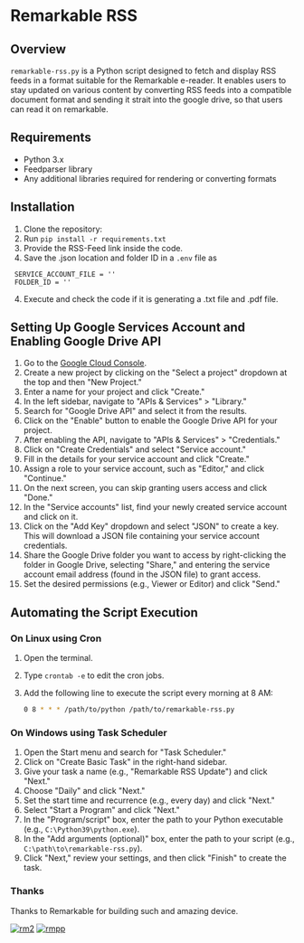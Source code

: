 # Remarkable RSS


## Overview
`remarkable-rss.py` is a Python script designed to fetch and display RSS feeds in a format suitable for the Remarkable e-reader. It enables users to stay updated on various content by converting RSS feeds into a compatible document format and sending it strait into the google drive, so that users can read it on remarkable.

## Requirements
- Python 3.x
- Feedparser library
- Any additional libraries required for rendering or converting formats

## Installation
1. Clone the repository:
2. Run `pip install -r requirements.txt`
3. Provide the RSS-Feed link inside the code.
4. Save the .json location and folder ID in a `.env` file as 
```
 SERVICE_ACCOUNT_FILE = ''
 FOLDER_ID = '' 
 ```
4. Execute and check the code if it is generating a .txt file and .pdf file.

## Setting Up Google Services Account and Enabling Google Drive API

1. Go to the [Google Cloud Console](https://console.cloud.google.com/).
2. Create a new project by clicking on the "Select a project" dropdown at the top and then "New Project."
3. Enter a name for your project and click "Create."
4. In the left sidebar, navigate to "APIs & Services" > "Library."
5. Search for "Google Drive API" and select it from the results.
6. Click on the "Enable" button to enable the Google Drive API for your project.
7. After enabling the API, navigate to "APIs & Services" > "Credentials."
8. Click on "Create Credentials" and select "Service account."
9. Fill in the details for your service account and click "Create."
10. Assign a role to your service account, such as "Editor," and click "Continue."
11. On the next screen, you can skip granting users access and click "Done."
12. In the "Service accounts" list, find your newly created service account and click on it.
13. Click on the "Add Key" dropdown and select "JSON" to create a key. This will download a JSON file containing your service account credentials.
14. Share the Google Drive folder you want to access by right-clicking the folder in Google Drive, selecting "Share," and entering the service account email address (found in the JSON file) to grant access.
15. Set the desired permissions (e.g., Viewer or Editor) and click "Send."

## Automating the Script Execution

### On Linux using Cron

1. Open the terminal.
2. Type `crontab -e` to edit the cron jobs.
3. Add the following line to execute the script every morning at 8 AM:

   ```bash
   0 8 * * * /path/to/python /path/to/remarkable-rss.py
   ```

### On Windows using Task Scheduler

1. Open the Start menu and search for "Task Scheduler."
2. Click on "Create Basic Task" in the right-hand sidebar.
3. Give your task a name (e.g., "Remarkable RSS Update") and click "Next."
4. Choose "Daily" and click "Next."
5. Set the start time and recurrence (e.g., every day) and click "Next."
6. Select "Start a Program" and click "Next."
7. In the "Program/script" box, enter the path to your Python executable (e.g., `C:\Python39\python.exe`).
8. In the "Add arguments (optional)" box, enter the path to your script (e.g., `C:\path\to\remarkable-rss.py`).
9. Click "Next," review your settings, and then click "Finish" to create the task.


### Thanks
Thanks to Remarkable for building such and amazing device.

[![rm2](https://img.shields.io/badge/rM2-supported-green)](https://remarkable.com/store/remarkable-2)
[![rmpp](https://img.shields.io/badge/rMPP-supported-green)](https://remarkable.com/store/overview/remarkable-paper-pro)
